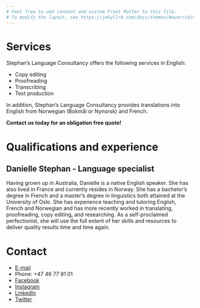 ```yaml
---
# Feel free to add content and custom Front Matter to this file.
# To modify the layout, see https://jekyllrb.com/docs/themes/#overriding-theme-defaults
---
```

# Services
Stephan’s Language Consultancy offers the following services in English:
* Copy editing
* Proofreading
* Transcribing
* Text production

In addition, Stephan’s Language Consultancy provides translations into English from Norwegian (Bokmål or Nynorsk) and French.

**Contact us today for an obligation free quote!**

# Qualifications and experience

## Danielle Stephan - Language specialist
Having grown up in Australia, Danielle is a native English speaker. She has also lived in France and currently resides in Norway. She has a bachelor’s degree in French and a master’s degree in linguistics both attained at the University of Oslo. She has experience teaching and tutoring English, French and Norwegian and has more recently worked in translating, proofreading, copy editing, and researching. As a self-proclaimed perfectionist, she will use the full extent of her skills and resources to deliver quality results time and time again.

# Contact
- [E-mail](mailto:danielle@slconsultancy.no)
- Phone: +47 46 77 91 01
- [Facebook](https://www.facebook.com/slconsultancy.no)
- [Instagram](https://www.instagram.com/slconsultancy.no)
- [LinkedIn](https://www.linkedin.com/company/stephan-s-language-consultancy/about/)
- [Twitter](https://twitter.com/slconsultancy3)